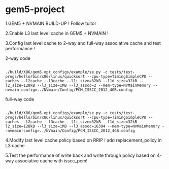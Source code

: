 # gem5-project

1.GEM5 + NVMAIN BUILD-UP !
Follow tuitor

2.Enable L3 last level cache in GEM5 + NVMAIN !


3.Config last level cache to  2-way and full-way associative cache and test performance !

2-way code

<code>
./build/X86/gem5.opt configs/example/se.py -c tests/test-progs/hello/bin/x86/linux/quicksort --cpu-type=TimingSimpleCPU --caches --l2cache --l3cache --l1i_size=32kB --l1d_size=32kB --l2_size=128kB --l3_size=1MB --l3_assoc=2 --mem-type=NVMainMemory --nvmain-config=../NVmain/Config/PCM_ISSCC_2012_4GB.config
</code>

full-way code

<code>
./build/X86/gem5.opt configs/example/se.py -c tests/test-progs/hello/bin/x86/linux/quicksort --cpu-type=TimingSimpleCPU --caches --l2cache --l3cache --l1i_size=32kB --l1d_size=32kB --l2_size=128kB --l3_size=1MB --l3_assoc=16384 --mem-type=NVMainMemory --nvmain-config=../NVmain/Config/PCM_ISSCC_2012_4GB.config
</code>


4.Modify last level cache policy based on RRIP !
add replacement_policy in L3 cache


5.Test the performance of write back and write through policy based on 4-way associative cache with isscc_pcm!
